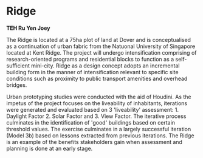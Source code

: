 # Ridge

**TEH Ru Yen Joey**

The Ridge is located at a 75ha plot of land at Dover and is conceptualised as a continuation of urban fabric from the Natuonal University of Singapore located at Kent Ridge. The project will undergo intensification comprising of research-oriented programs and residential blocks to function as a self-sufficient mini-city. Ridge as a design concept adopts an incremental building form in the manner of intensification relevant to specific site conditions such as proximity to public transport amenities and overhead bridges. 

Urban prototyping studies were conducted with the aid of Houdini. As the impetus of the project focuses on the liveability of inhabitants, iterations were generated and evaluated based on 3 'liveability' assessment: 1. Daylight Factor 2. Solar Factor and 3. View Factor. The iterative process culminates in the identification of 'good' buildings based on certain threshold values. The exercise culminates in a largely successful iteration (Model 3b) based on lessons extracted from previous iterations. The Ridge is an example of the benefits stakeholders gain when assessment and planning is done at an early stage. 
